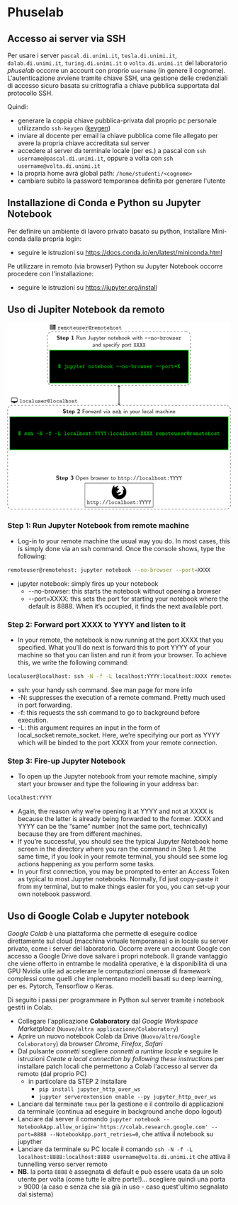 
# Phuselab






## Accesso ai server via SSH

Per usare i server `pascal.di.unimi.it`, `tesla.di.unimi.it`, `dalab.di.unimi.it`, `turing.di.unimi.it` o `volta.di.unimi.it` del laboratorio _phuselab_
occorre un account con proprio `username` (in genere il cognome).
L'autenticazione avviene tramite chiave SSH, una gestione delle credenziali di accesso sicuro basata su crittografia a chiave pubblica supportata dal protocollo SSH.

Quindi:

- generare la coppia chiave pubblica-privata dal proprio pc personale utilizzando `ssh-keygen` ([keygen](https://www.ssh.com/ssh/keygen/))
- inviare al docente per email la chiave pubblica come file allegato per avere la propria chiave accreditata sul server
- accedere al server da terminale locale (per es.) a pascal con `ssh username@pascal.di.unimi.it`, oppure a volta con `ssh username@volta.di.unimi.it`
- la propria home avrà global path: `/home/studenti/<cognome>`
- cambiare subito la password temporanea definita per generare l'utente


## Installazione di Conda e Python su Jupyter Notebook

Per definire un ambiente di lavoro privato basato su python, installare Mini-conda dalla propria login:

- seguire le istruzioni su https://docs.conda.io/en/latest/miniconda.html

Pe utilizzare in remoto (via browser) Python su Jupyter Notebook occorre procedere con l'installazione:

- seguire le istruzioni su https://jupyter.org/install

## Uso di Jupiter Notebook da remoto

![Jupyter](jupyternotebook.png)

### __Step 1__: Run Jupyter Notebook from remote machine

- Log-in to your remote machine the usual way you do. In most cases, this is simply done via an ssh command. Once the console shows, type the following:

```bash
remoteuser@remotehost: jupyter notebook --no-browser --port=XXXX
```

- jupyter notebook: simply fires up your notebook
  - --no-browser: this starts the notebook without opening a browser
  - --port=XXXX: this sets the port for starting your notebook where the default is 8888. When it’s occupied, it finds the next available port.

### __Step 2__: Forward port XXXX to YYYY and listen to it

- In your remote, the notebook is now running at the port XXXX that you specified. What you’ll do next is forward this to port YYYY of your machine so that you can listen and run it from your browser. To achieve this, we write the following command:

```bash
localuser@localhost: ssh -N -f -L localhost:YYYY:localhost:XXXX remoteuser@remotehost
```

- ssh: your handy ssh command. See man page for more info
- -N: suppresses the execution of a remote command. Pretty much used in port forwarding.
- -f: this requests the ssh command to go to background before execution.
- -L: this argument requires an input in the form of local_socket:remote_socket. Here, we’re specifying our port as YYYY which will be binded to the port XXXX from your remote connection.

### __Step__ 3: Fire-up Jupyter Notebook

- To open up the Jupyter notebook from your remote machine, simply start your browser and type the following in your address bar:

```bash
localhost:YYYY
```

- Again, the reason why we’re opening it at YYYY and not at XXXX is because the latter is already being forwarded to the former. XXXX and YYYY can be the “same” number (not the same port, technically) because they are from different machines.
- If you’re successful, you should see the typical Jupyter Notebook home screen in the directory where you ran the command in Step 1. At the same time, if you look in your remote terminal, you should see some log actions happening as you perform some tasks.
- In your first connection, you may be prompted to enter an Access Token as typical to most Jupyter notebooks. Normally, I’d just copy-paste it from my terminal, but to make things easier for you, you can set-up your own notebook password.

## Uso di Google Colab e Jupyter notebook

_Google Colab_ è una piattaforma che permette di eseguire codice direttamente sul cloud (macchina virtuale temporanea)
 o in locale su server privato, come i server del laboratorio. Occorre avere un account Google con
 accesso a Google Drive dove salvare i propri notebook. Il grande vantaggio che viene offerto in entrambe le modalità operative, 
 è la disponibilità di una GPU Nvidia utile ad accelerare le computazioni onerose di framework complessi come 
 quelli che implementano modelli basati su deep learning, per es. Pytorch, Tensorflow o Keras.
 
Di seguito i passi per programmare in Python sul server tramite i notebook gestiti in Colab.

- Collegare l'applicazione __Colaboratory__ dal _Google Workspace Marketplace_ (`Nuovo/altra applicazione/Colaboratory`)
- Aprire un nuovo notebook Colab da Drive (`Nuovo/altro/Google Colaboratory`) da browser _Chrome_, _Firefox_, _Safari_
- Dal pulsante _connetti_ scegliere _connetti a runtime locale_ e seguire le istruzioni _Create a local connection by following these instructions_ per installare patch locali che permettono a Colab l'accesso al server da remoto (dal proprio PC)
  - in particolare da STEP 2 installare
    - `pip install jupyter_http_over_ws`
    - `jupyter serverextension enable --py jupyter_http_over_ws`
- Lanciare dal terminate `tmux` per la gestione e il controllo di applicazioni da terminale (continua ad eseguire in background anche dopo logout)
- Lanciare dal server il comando `jupyter notebook --NotebookApp.allow_origin='https://colab.research.google.com' --port=8888 --NotebookApp.port_retries=0`, che attiva il notebook su jupyther
- Lanciare da terminale su PC locale il comando `ssh -N -f -L localhost:8888:localhost:8888 username@volta.di.unimi.it` che attiva il tunnelling verso server remoto
- __NB.__ la porta `8888` è assegnata di default e può essere usata da un solo utente per volta (come tutte le altre porte!)... scegliere quindi una porta > 9000 (a caso e senza che sia già in uso - caso quest'ultimo segnalato dal sistema)

